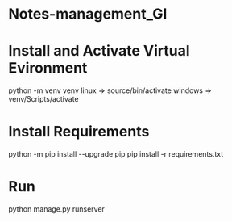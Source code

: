 # Notes-management_GI

# Install and Activate Virtual Evironment
python -m venv venv
linux => source/bin/activate
windows => venv/Scripts/activate

# Install Requirements
python -m pip install --upgrade pip
pip install -r requirements.txt

# Run 
python manage.py runserver
